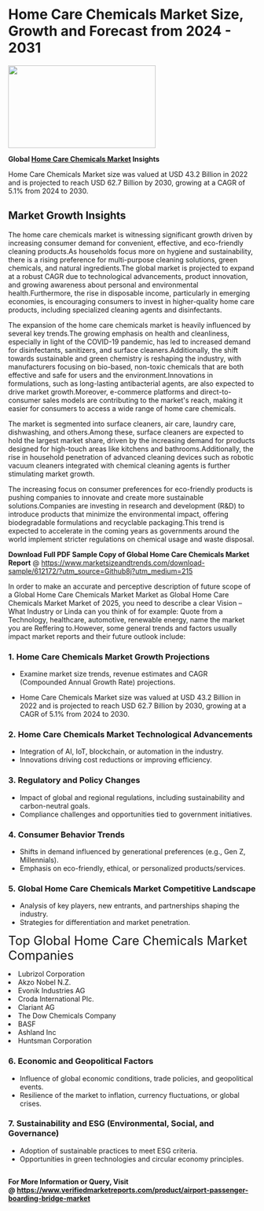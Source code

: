 <H1>Home Care Chemicals Market Size, Growth and Forecast from 2024 - 2031</H1><img class="aligncenter size-medium wp-image-584254" src="https://thirdeyenews.in/wp-content/uploads/2024/09/Global-Market-Research-300x168.jpeg" alt="" width="300" height="168" /><p><strong>Global&nbsp;<a href="https://www.marketsizeandtrends.com/download-sample/612172/?utm_source=Github8j?utm_medium=215">Home Care Chemicals Market</a> Insights</strong></p><p>Home Care Chemicals Market size was valued at USD 43.2 Billion in 2022 and is projected to reach USD 62.7 Billion by 2030, growing at a CAGR of 5.1% from 2024 to 2030.</p><p><h2>Market Growth Insights</h2> <p>The home care chemicals market is witnessing significant growth driven by increasing consumer demand for convenient, effective, and eco-friendly cleaning products.As households focus more on hygiene and sustainability, there is a rising preference for multi-purpose cleaning solutions, green chemicals, and natural ingredients.The global market is projected to expand at a robust CAGR due to technological advancements, product innovation, and growing awareness about personal and environmental health.Furthermore, the rise in disposable income, particularly in emerging economies, is encouraging consumers to invest in higher-quality home care products, including specialized cleaning agents and disinfectants.</p> <p>The expansion of the home care chemicals market is heavily influenced by several key trends.The growing emphasis on health and cleanliness, especially in light of the COVID-19 pandemic, has led to increased demand for disinfectants, sanitizers, and surface cleaners.Additionally, the shift towards sustainable and green chemistry is reshaping the industry, with manufacturers focusing on bio-based, non-toxic chemicals that are both effective and safe for users and the environment.Innovations in formulations, such as long-lasting antibacterial agents, are also expected to drive market growth.Moreover, e-commerce platforms and direct-to-consumer sales models are contributing to the market's reach, making it easier for consumers to access a wide range of home care chemicals.<p>The market is segmented into surface cleaners, air care, laundry care, dishwashing, and others.Among these, surface cleaners are expected to hold the largest market share, driven by the increasing demand for products designed for high-touch areas like kitchens and bathrooms.Additionally, the rise in household penetration of advanced cleaning devices such as robotic vacuum cleaners integrated with chemical cleaning agents is further stimulating market growth.</p> <p>The increasing focus on consumer preferences for eco-friendly products is pushing companies to innovate and create more sustainable solutions.Companies are investing in research and development (R&D) to introduce products that minimize the environmental impact, offering biodegradable formulations and recyclable packaging.This trend is expected to accelerate in the coming years as governments around the world implement stricter regulations on chemical usage and waste disposal.</p> <p><span class=""><strong>Download Full PDF Sample Copy of Global Home Care Chemicals Market Report</strong> @ <a href="https://www.marketsizeandtrends.com/download-sample/612172/?utm_source=Github8j?utm_medium=215" target="_blank">https://www.marketsizeandtrends.com/download-sample/612172/?utm_source=Github8j?utm_medium=215</a></span></p><p>In order to make an accurate and perceptive description of future scope of a Global&nbsp;Home Care Chemicals Market Market as Global&nbsp;Home Care Chemicals Market Market of 2025, you need to describe a clear Vision &ndash; What Industry or Linda can you think of for example: Quote from a Technology, healthcare, automotive, renewable energy, name the market you are Reffering to.However, some general trends and factors usually impact market reports and their future outlook include:</p><h3>1.&nbsp;<strong>Home Care Chemicals Market Growth Projections</strong></h3><ul><li>Examine market size trends, revenue estimates and CAGR (Compounded Annual Growth Rate) projections.</li><li><p>Home Care Chemicals Market size was valued at USD 43.2 Billion in 2022 and is projected to reach USD 62.7 Billion by 2030, growing at a CAGR of 5.1% from 2024 to 2030.</p></li></ul><h3>2.&nbsp;<strong>Home Care Chemicals Market Technological Advancements</strong></h3><ul><li>Integration of AI, IoT, blockchain, or automation in the industry.</li><li>Innovations driving cost reductions or improving efficiency.</li></ul><h3>3.&nbsp;<strong>Regulatory and Policy Changes</strong></h3><ul><li>Impact of global and regional regulations, including sustainability and carbon-neutral goals.</li><li>Compliance challenges and opportunities tied to government initiatives.</li></ul><h3>4.&nbsp;<strong>Consumer Behavior Trends</strong></h3><ul><li>Shifts in demand influenced by generational preferences (e.g., Gen Z, Millennials).</li><li>Emphasis on eco-friendly, ethical, or personalized products/services.</li></ul><h3>5.&nbsp;<strong>Global Home Care Chemicals Market Competitive Landscape</strong></h3><ul><li>Analysis of key players, new entrants, and partnerships shaping the industry.</li><li>Strategies for differentiation and market penetration.</li></ul><p data-pm-slice="1 1 []"><span style="color: inherit; font-family: inherit; font-size: 25px;">Top Global Home Care Chemicals Market Companies</span></p><div class="" data-test-id=""><p><li>Lubrizol Corporation</li><li> Akzo Nobel N.Z.</li><li> Evonik Industries AG</li><li> Croda International Plc.</li><li> Clariant AG</li><li> The Dow Chemicals Company</li><li> BASF</li><li> Ashland Inc</li><li> Huntsman Corporation</li></p></div><h3>6.&nbsp;<strong>Economic and Geopolitical Factors</strong></h3><ul><li>Influence of global economic conditions, trade policies, and geopolitical events.</li><li>Resilience of the market to inflation, currency fluctuations, or global crises.</li></ul><h3>7.&nbsp;<strong>Sustainability and ESG (Environmental, Social, and Governance)</strong></h3><ul><li>Adoption of sustainable practices to meet ESG criteria.</li><li>Opportunities in green technologies and circular economy principles.</li></ul><h2><strong style="font-size: 14px;">For More Information or Query, Visit @&nbsp;</strong><a style="background-color: #ffffff; font-size: 14px;" href="https://www.marketsizeandtrends.com/report/home-care-chemicals-market/" target="_blank">https://www.verifiedmarketreports.com/product/airport-passenger-boarding-bridge-market</a></h2>